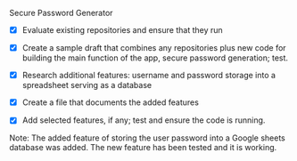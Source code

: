 Secure Password Generator

- [x] Evaluate existing repositories and ensure that they run

- [x] Create a sample draft that combines any repositories plus new code for building the main function of the app, secure password generation; test.

- [x] Research additional features: username and password storage into a spreadsheet serving as a database

- [x] Create a file that documents the added features

- [x] Add selected features, if any; test and ensure the code is running. 


Note: The added feature of storing the user password into a Google sheets database was added. The new feature has been tested and it is working.
